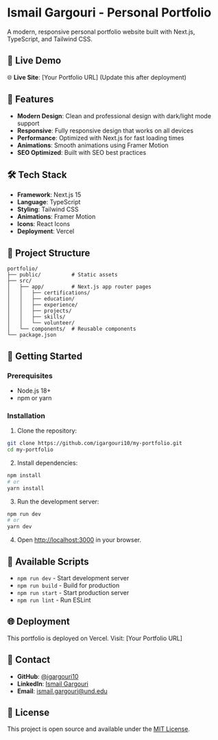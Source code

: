 # Ismail Gargouri - Personal Portfolio

A modern, responsive personal portfolio website built with Next.js, TypeScript, and Tailwind CSS.

## 🚀 Live Demo

🌐 **Live Site**: [Your Portfolio URL] (Update this after deployment)

## 🚀 Features

- **Modern Design**: Clean and professional design with dark/light mode support
- **Responsive**: Fully responsive design that works on all devices
- **Performance**: Optimized with Next.js for fast loading times
- **Animations**: Smooth animations using Framer Motion
- **SEO Optimized**: Built with SEO best practices

## 🛠️ Tech Stack

- **Framework**: Next.js 15
- **Language**: TypeScript
- **Styling**: Tailwind CSS
- **Animations**: Framer Motion
- **Icons**: React Icons
- **Deployment**: Vercel

## 📁 Project Structure

```
portfolio/
├── public/          # Static assets
├── src/
│   ├── app/         # Next.js app router pages
│   │   ├── certifications/
│   │   ├── education/
│   │   ├── experience/
│   │   ├── projects/
│   │   ├── skills/
│   │   └── volunteer/
│   └── components/  # Reusable components
└── package.json
```

## 🚀 Getting Started

### Prerequisites

- Node.js 18+ 
- npm or yarn

### Installation

1. Clone the repository:
```bash
git clone https://github.com/igargouri10/my-portfolio.git
cd my-portfolio
```

2. Install dependencies:
```bash
npm install
# or
yarn install
```

3. Run the development server:
```bash
npm run dev
# or
yarn dev
```

4. Open [http://localhost:3000](http://localhost:3000) in your browser.

## 📝 Available Scripts

- `npm run dev` - Start development server
- `npm run build` - Build for production
- `npm run start` - Start production server
- `npm run lint` - Run ESLint

## 🌐 Deployment

This portfolio is deployed on Vercel. Visit: [Your Portfolio URL]

## 📧 Contact

- **GitHub**: [@igargouri10](https://github.com/igargouri10)
- **LinkedIn**: [Ismail Gargouri](https://linkedin.com/in/ismail-gargouri)
- **Email**: ismail.gargouri@und.edu

## 📄 License

This project is open source and available under the [MIT License](LICENSE). 